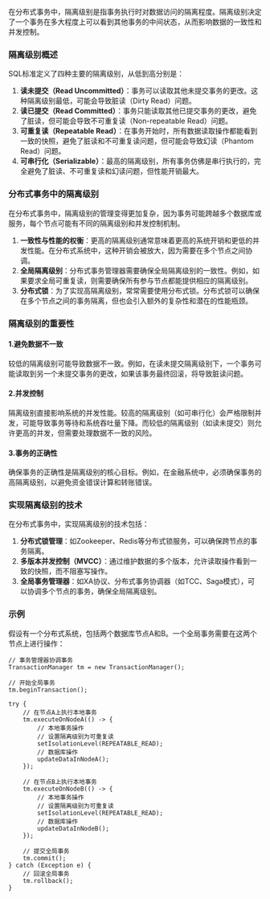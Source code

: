 在分布式事务中，隔离级别是指事务执行时对数据访问的隔离程度。隔离级别决定了一个事务在多大程度上可以看到其他事务的中间状态，从而影响数据的一致性和并发控制。
### 隔离级别概述
SQL标准定义了四种主要的隔离级别，从低到高分别是：

1. **读未提交（Read Uncommitted）**：事务可以读取其他未提交事务的更改。这种隔离级别最低，可能会导致脏读（Dirty Read）问题。
2. **读已提交（Read Committed）**：事务只能读取其他已提交事务的更改，避免了脏读，但可能会导致不可重复读（Non-repeatable Read）问题。
3. **可重复读（Repeatable Read）**：在事务开始时，所有数据读取操作都能看到一致的快照，避免了脏读和不可重复读问题，但可能会导致幻读（Phantom Read）问题。
4. **可串行化（Serializable）**：最高的隔离级别，所有事务仿佛是串行执行的，完全避免了脏读、不可重复读和幻读问题，但性能开销最大。
### 分布式事务中的隔离级别
在分布式事务中，隔离级别的管理变得更加复杂，因为事务可能跨越多个数据库或服务，每个节点可能有不同的隔离级别和并发控制机制。

1. **一致性与性能的权衡**：更高的隔离级别通常意味着更高的系统开销和更低的并发性能。在分布式系统中，这种开销会被放大，因为需要在多个节点之间协调。
2. **全局隔离级别**：分布式事务管理器需要确保全局隔离级别的一致性。例如，如果要求全局可重复读，则需要确保所有参与节点都能提供相应的隔离级别。
3. **分布式锁**：为了实现高隔离级别，常常需要使用分布式锁。分布式锁可以确保在多个节点之间的事务隔离，但也会引入额外的复杂性和潜在的性能瓶颈。
### 隔离级别的重要性
#### 1.**避免数据不一致**
较低的隔离级别可能导致数据不一致。例如，在读未提交隔离级别下，一个事务可能读取到另一个未提交事务的更改，如果该事务最终回滚，将导致脏读问题。
#### 2.**并发控制**
隔离级别直接影响系统的并发性能。较高的隔离级别（如可串行化）会严格限制并发，可能导致事务等待和系统吞吐量下降。而较低的隔离级别（如读未提交）则允许更高的并发，但需要处理数据不一致的风险。
#### 3.**事务的正确性**
确保事务的正确性是隔离级别的核心目标。例如，在金融系统中，必须确保事务的高隔离级别，以避免资金错误计算和转账错误。
### 实现隔离级别的技术
在分布式事务中，实现隔离级别的技术包括：

1. **分布式锁管理**：如Zookeeper、Redis等分布式锁服务，可以确保跨节点的事务隔离。
2. **多版本并发控制（MVCC）**：通过维护数据的多个版本，允许读取操作看到一致的快照，而不阻塞写操作。
3. **全局事务管理器**：如XA协议、分布式事务协调器（如TCC、Saga模式），可以协调多个节点的事务，确保全局隔离级别。
### 示例
假设有一个分布式系统，包括两个数据库节点A和B。一个全局事务需要在这两个节点上进行操作：
```
// 事务管理器协调事务
TransactionManager tm = new TransactionManager();

// 开始全局事务
tm.beginTransaction();

try {
    // 在节点A上执行本地事务
    tm.executeOnNodeA(() -> {
        // 本地事务操作
        // 设置隔离级别为可重复读
        setIsolationLevel(REPEATABLE_READ);
        // 数据库操作
        updateDataInNodeA();
    });

    // 在节点B上执行本地事务
    tm.executeOnNodeB(() -> {
        // 本地事务操作
        // 设置隔离级别为可重复读
        setIsolationLevel(REPEATABLE_READ);
        // 数据库操作
        updateDataInNodeB();
    });

    // 提交全局事务
    tm.commit();
} catch (Exception e) {
    // 回滚全局事务
    tm.rollback();
}
```
